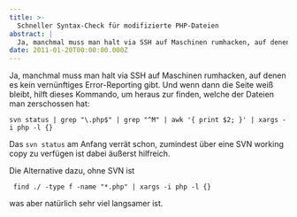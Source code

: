 ```yaml
---
title: >-
  Schneller Syntax-Check für modifizierte PHP-Dateien
abstract: |
  Ja, manchmal muss man halt via SSH auf Maschinen rumhacken, auf denen es kein vernünftiges Error-Reporting gibt. Und wenn dann die Seite weiß bleibt, hilft dieses Kommando, um heraus zur finden, welche der Dateien man zerschossen hat:
date: 2011-01-20T00:00:00.000Z
---
```


Ja, manchmal muss man halt via SSH auf Maschinen rumhacken, auf denen es kein
vernünftiges Error-Reporting gibt. Und wenn dann die Seite weiß bleibt, hilft
dieses Kommando, um heraus zur finden, welche der Dateien man zerschossen hat:

`svn status | grep "\.php$" | grep "^M" | awk '{ print $2; }' | xargs -i php -l {}`

Das `svn status` am Anfang verrät schon, zumindest über eine SVN working copy zu
verfügen ist dabei äußerst hilfreich.

Die Alternative dazu, ohne SVN ist

` find ./ -type f -name "*.php" | xargs -i php -l {}`

was aber natürlich sehr viel langsamer ist.
